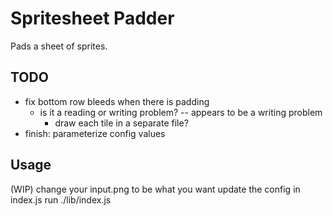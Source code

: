 # Spritesheet Padder

Pads a sheet of sprites.

## TODO

- fix bottom row bleeds when there is padding
	+ is it a reading or writing problem? -- appears to be a writing problem
		- draw each tile in a separate file?
- finish: parameterize config values

## Usage

(WIP)
change your input.png to be what you want
update the config in index.js
run ./lib/index.js
